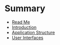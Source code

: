 # Summary

* [Read Me](README.md)
* [Introduction](introduction.md)
* [Application Structure](application_structure.md)
* [User Interfaces](user_interfaces.md)

